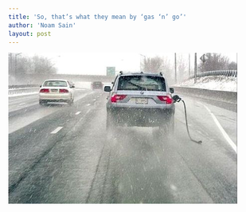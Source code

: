 ```yaml
---
title: 'So, that’s what they mean by ‘gas ‘n’ go’'
author: 'Noam Sain'
layout: post
---
```


![Gas and go](/assets/2013/2013-04-20100518.jpg "Gas and go")
